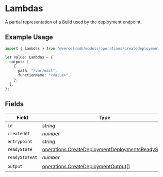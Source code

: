# Lambdas

A partial representation of a Build used by the deployment endpoint.

## Example Usage

```typescript
import { Lambdas } from "@vercel/sdk/models/operations/createdeployment.js";

let value: Lambdas = {
  output: [
    {
      path: "/var/mail",
      functionName: "<value>",
    },
  ],
};
```

## Fields

| Field                                                                                                                | Type                                                                                                                 | Required                                                                                                             | Description                                                                                                          |
| -------------------------------------------------------------------------------------------------------------------- | -------------------------------------------------------------------------------------------------------------------- | -------------------------------------------------------------------------------------------------------------------- | -------------------------------------------------------------------------------------------------------------------- |
| `id`                                                                                                                 | *string*                                                                                                             | :heavy_minus_sign:                                                                                                   | N/A                                                                                                                  |
| `createdAt`                                                                                                          | *number*                                                                                                             | :heavy_minus_sign:                                                                                                   | N/A                                                                                                                  |
| `entrypoint`                                                                                                         | *string*                                                                                                             | :heavy_minus_sign:                                                                                                   | N/A                                                                                                                  |
| `readyState`                                                                                                         | [operations.CreateDeploymentDeploymentsReadyState](../../models/operations/createdeploymentdeploymentsreadystate.md) | :heavy_minus_sign:                                                                                                   | N/A                                                                                                                  |
| `readyStateAt`                                                                                                       | *number*                                                                                                             | :heavy_minus_sign:                                                                                                   | N/A                                                                                                                  |
| `output`                                                                                                             | [operations.CreateDeploymentOutput](../../models/operations/createdeploymentoutput.md)[]                             | :heavy_check_mark:                                                                                                   | N/A                                                                                                                  |